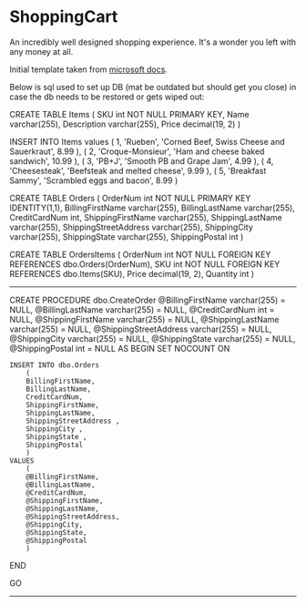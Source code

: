# ShoppingCart

An incredibly well designed shopping experience. It's a wonder you left with any money at all.

Initial template taken from [microsoft docs](https://docs.microsoft.com/en-us/aspnet/core/client-side/spa/react?view=aspnetcore-5.0&tabs=visual-studio).

Below is sql used to set up DB (mat be outdated but should get you close) in case the db needs to be restored or gets wiped out:

CREATE TABLE Items (
	SKU int NOT NULL PRIMARY KEY,
	Name varchar(255),
	Description varchar(255),
	Price decimal(19, 2)
)

INSERT INTO Items 
values (
1,
'Rueben',
'Corned Beef, Swiss Cheese and Sauerkraut',
8.99
), (
2,
'Croque-Monsieur',
'Ham and cheese baked sandwich',
10.99
), (
3,
'PB+J',
'Smooth PB and Grape Jam',
4.99
), (
4,
'Cheesesteak',
'Beefsteak and melted cheese',
9.99
), (
5,
'Breakfast Sammy',
'Scrambled eggs and bacon',
8.99
)


CREATE TABLE Orders (
	OrderNum int NOT NULL PRIMARY KEY IDENTITY(1,1),
	BillingFirstName varchar(255),
	BillingLastName varchar(255),
	CreditCardNum int,
	ShippingFirstName varchar(255),
	ShippingLastName varchar(255),
	ShippingStreetAddress varchar(255),
	ShippingCity varchar(255),
	ShippingState varchar(255),
	ShippingPostal int
)


CREATE TABLE OrdersItems (
	OrderNum int NOT NULL FOREIGN KEY REFERENCES dbo.Orders(OrderNum),
	SKU int NOT NULL FOREIGN KEY REFERENCES dbo.Items(SKU),
	Price decimal(19, 2),
	Quantity int
)

--------------------

CREATE PROCEDURE dbo.CreateOrder
	@BillingFirstName varchar(255) = NULL,
	@BillingLastName varchar(255) = NULL,
	@CreditCardNum int = NULL,
	@ShippingFirstName varchar(255) = NULL,
	@ShippingLastName varchar(255) = NULL,
	@ShippingStreetAddress varchar(255) = NULL,
	@ShippingCity varchar(255) = NULL,
	@ShippingState varchar(255) = NULL,
	@ShippingPostal int = NULL
AS
BEGIN
	SET NOCOUNT ON

	INSERT INTO dbo.Orders
		(
		BillingFirstName,
		BillingLastName,
		CreditCardNum,
		ShippingFirstName,
		ShippingLastName,
		ShippingStreetAddress ,
		ShippingCity ,
		ShippingState ,
		ShippingPostal
		)
	VALUES
		(
		@BillingFirstName,
		@BillingLastName,
		@CreditCardNum,
		@ShippingFirstName,
		@ShippingLastName,
		@ShippingStreetAddress,
		@ShippingCity,
		@ShippingState,
		@ShippingPostal
		)

END

GO

--------------------